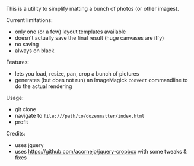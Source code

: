This is a utility to simplify matting a bunch of photos (or other images).

Current limitations:

* only one (or a few) layout templates available
* doesn't actually save the final result (huge canvases are iffy)
* no saving
* always on black

Features:

* lets you load, resize, pan, crop a bunch of pictures
* generates (but does not run) an ImageMagick `convert` commandline to do the actual rendering

Usage:

* git clone
* navigate to `file:///path/to/dozenmatter/index.html`
* profit

Credits:

* uses jquery
* uses https://github.com/acornejo/jquery-cropbox with some tweaks & fixes
